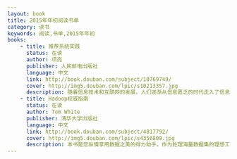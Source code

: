```yaml
---
layout: book
title: 2015年年初阅读书单
category: 读书
keywords: 阅读,书单,2015年年初
books: 
    - title: 推荐系统实践
      status: 在读
      author: 项亮
      publisher: 人民邮电出版社
      language: 中文
      link: http://book.douban.com/subject/10769749/
      cover: http://img5.douban.com/lpic/s10213357.jpg
      description: 随着信息技术和互联网的发展，人们逐渐从信息匮乏的时代走入了信息过载（information overload）的时代 。在这个时代，无论是信息消费者还是信息生产者都遇到了很大的挑战：对于信息消费者，从大量信息中找到自己感兴趣的信息是一件非常困难的事情；对于信息生产者，让自己生产的信息脱颖而出，受到广大用户的关注，也是一件非常困难的事情。推荐系统就是解决这一矛盾的重要工具。推荐系统的任务就是联系用户和信息，一方面帮助用户发现对自己有价值的信息，另一方面让信息能够展现在对它感兴趣的用户面前，从而实现信息消费者和信息生产者的双赢。
    - title: Hadoop权威指南
      status: 在读
      author: Tom White  
      publisher: 清华大学出版社
      language: 中文
      link: http://book.douban.com/subject/4817792/
      cover: http://img5.douban.com/lpic/s4356809.jpg
      description: 本书是您纵情享用数据之美的得力助手。作为处理海量数据集的理想工具，Apache Hadoop架构是MapReduce算法的一种开源应用，是Google(谷歌)开创其帝国的重要基石。本书内容丰富，展示了如何使用Hadoop构建可靠、可伸缩的分布式系统，程序员可从中探索如何分析海量数据集，管理员可以了解如何建立与运行Hadoop集群。
---
```


